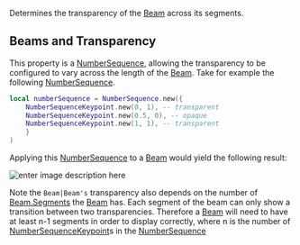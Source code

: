Determines the transparency of the [Beam](https://developer.roblox.com/en-us/api-reference/class/Beam) across its segments.

Beams and Transparency
----------------------

This property is a [NumberSequence](https://developer.roblox.com/en-us/api-reference/datatype/NumberSequence), allowing the transparency to be configured to vary across the length of the [Beam](https://developer.roblox.com/en-us/api-reference/class/Beam). Take for example the following [NumberSequence](https://developer.roblox.com/en-us/api-reference/datatype/NumberSequence).

```lua
local numberSequence = NumberSequence.new({
    NumberSequenceKeypoint.new(0, 1), -- transparent
    NumberSequenceKeypoint.new(0.5, 0), -- opaque
    NumberSequenceKeypoint.new(1, 1), -- transparent
    }
)
``` 

Applying this [NumberSequence](https://developer.roblox.com/en-us/api-reference/datatype/NumberSequence) to a [Beam](https://developer.roblox.com/en-us/api-reference/class/Beam) would yield the following result:

![enter image description here](https://developer.roblox.com/assets/bltb919bbb4d83c7ba8/BeamTransparency.png)

Note the `Beam|Beam's` transparency also depends on the number of [Beam.Segments](https://developer.roblox.com/en-us/api-reference/property/Beam/Segments) the [Beam](https://developer.roblox.com/en-us/api-reference/class/Beam) has. Each segment of the beam can only show a transition between two transparencies. Therefore a [Beam](https://developer.roblox.com/en-us/api-reference/class/Beam) will need to have at least n-1 segments in order to display correctly, where n is the number of [NumberSequenceKeypoint](https://developer.roblox.com/en-us/api-reference/datatype/NumberSequenceKeypoint)s in the [NumberSequence](https://developer.roblox.com/en-us/api-reference/datatype/NumberSequence)